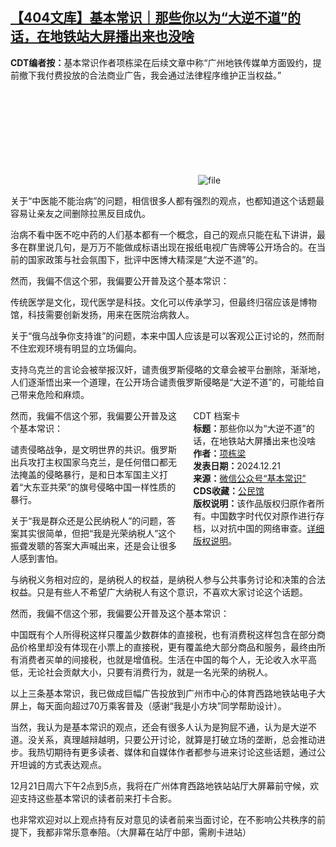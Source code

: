 <!--1734775520000-->
[【404文库】基本常识｜那些你以为“大逆不道”的话，在地铁站大屏播出来也没啥](https://chinadigitaltimes.net/chinese/714232.html)
------

<p><strong>CDT编者按：</strong>基本常识作者项栋梁在后续文章中称“广州地铁传媒单方面毁约，提前撤下我付费投放的合法商业广告，我会通过法律程序维护正当权益。”</p><p><img decoding="async" src="data:image/svg+xml,%3Csvg%20xmlns='http://www.w3.org/2000/svg'%20viewBox='0%200%200%200'%3E%3C/svg%3E" alt="file" data-lazy-src="https://chinadigitaltimes.net/chinese/files/2024/12/image-1734775123169.png"><noscript><img decoding="async" src="https://chinadigitaltimes.net/chinese/files/2024/12/image-1734775123169.png" alt="file"></noscript></p><p>关于“中医能不能治病”的问题，相信很多人都有强烈的观点，也都知道这个话题最容易让亲友之间删除拉黑反目成仇。</p><p>治病不看中医不吃中药的人们基本都有一个概念，自己的观点只能在私下讲讲，最多在群里说几句，是万万不能做成标语出现在报纸电视广告牌等公开场合的。在当前的国家政策与社会氛围下，批评中医博大精深是“大逆不道”的。</p><p>然而，我偏不信这个邪，我偏要公开普及这个基本常识：</p><p>传统医学是文化，现代医学是科技。文化可以传承学习，但最终归宿应该是博物馆，科技需要创新发扬，用来在医院治病救人。</p><p>关于“俄乌战争你支持谁”的问题，本来中国人应该是可以客观公正讨论的，然而耐不住宏观环境有明显的立场偏向。</p><p>支持乌克兰的言论会被举报汉奸，谴责俄罗斯侵略的文章会被平台删除，渐渐地，人们逐渐悟出来一个道理，在公开场合谴责俄罗斯侵略是“大逆不道”的，可能给自己带来危险和麻烦。</p><div style="width:42%;float:right;padding-left:20px;"><div class="su-spoiler su-spoiler-style-fancy su-spoiler-icon-chevron-circle" data-scroll-offset="0" data-anchor-in-url="no"><div class="su-spoiler-title" tabindex="0" role="button"><span class="su-spoiler-icon"></span>CDT 档案卡</div><div class="su-spoiler-content su-u-clearfix su-u-trim"><strong>标题：</strong>那些你以为“大逆不道”的话，在地铁站大屏播出来也没啥<br><strong>作者：</strong><a href="https://chinadigitaltimes.net/space/基本常识" target="_blank">项栋梁</a><br><strong>发表日期：</strong>2024.12.21<br><strong>来源：</strong><a href="https://mp.weixin.qq.com/s/243aBfLhEFMSjQSCyHct8A" target="_blank">微信公众号“基本常识”</a><br><strong>CDS收藏：</strong><a href="https://chinadigitaltimes.net/space/%E5%85%AC%E6%B0%91%E9%A6%86" target="_blank" rel="noopener">公民馆</a><br><strong>版权说明：</strong>该作品版权归原作者所有。中国数字时代仅对原作进行存档，以对抗中国的网络审查。<a href="https://chinadigitaltimes.net/chinese/copyright">详细版权说明</a>。</div></div></div><p>然而，我偏不信这个邪，我偏要公开普及这个基本常识：</p><p>谴责侵略战争，是文明世界的共识。俄罗斯出兵攻打主权国家乌克兰，是任何借口都无法掩盖的侵略暴行，是和日本军国主义打着“大东亚共荣”的旗号侵略中国一样性质的暴行。</p><p>关于“我是群众还是公民纳税人”的问题，答案其实很简单，但把“我是光荣纳税人”这个振聋发聩的答案大声喊出来，还是会让很多人感到害怕。</p><p>与纳税义务相对应的，是纳税人的权益，是纳税人参与公共事务讨论和决策的合法权益。只是有些人不希望广大纳税人有这个意识，不喜欢大家讨论这个话题。</p><p>然而，我偏不信这个邪，我偏要公开普及这个基本常识：</p><p>中国既有个人所得税这样只覆盖少数群体的直接税，也有消费税这样包含在部分商品价格里却没有体现在小票上的直接税，更有覆盖绝大部分商品和服务，最终由所有消费者买单的间接税，也就是增值税。生活在中国的每个人，无论收入水平高低，无论社会贡献大小，只要有消费行为，就是一名光荣的纳税人。</p><p>以上三条基本常识，我已做成巨幅广告投放到广州市中心的体育西路地铁站电子大屏上，每天面向超过70万乘客普及（感谢“我是小方块”同学帮助设计）。</p><p>当然，我认为是基本常识的观点，还会有很多人认为是狗屁不通，认为是大逆不道。没关系，真理越辩越明，只要公开讨论，就算是打破立场的垄断，总会推动进步。我热切期待有更多读者、媒体和自媒体作者都参与进来讨论这些话题，通过公开坦诚的方式表达观点。</p><p>12月21日周六下午2点到5点，我将在广州体育西路地铁站站厅大屏幕前守候，欢迎支持这些基本常识的读者前来打卡合影。</p><p>也非常欢迎对以上观点持有反对意见的读者前来当面讨论，在不影响公共秩序的前提下，我都非常乐意奉陪。（大屏幕在站厅中部，需刷卡进站）</p><div class="addtoany_share_save_container addtoany_content addtoany_content_bottom"><div class="a2a_kit a2a_kit_size_32 addtoany_list" data-a2a-url="https://chinadigitaltimes.net/chinese/714232.html" data-a2a-title="【404文库】基本常识｜那些你以为“大逆不道”的话，在地铁站大屏播出来也没啥"><a class="a2a_button_facebook" href="https://www.addtoany.com/add_to/facebook?linkurl=https%3A%2F%2Fchinadigitaltimes.net%2Fchinese%2F714232.html&amp;linkname=%E3%80%90404%E6%96%87%E5%BA%93%E3%80%91%E5%9F%BA%E6%9C%AC%E5%B8%B8%E8%AF%86%EF%BD%9C%E9%82%A3%E4%BA%9B%E4%BD%A0%E4%BB%A5%E4%B8%BA%E2%80%9C%E5%A4%A7%E9%80%86%E4%B8%8D%E9%81%93%E2%80%9D%E7%9A%84%E8%AF%9D%EF%BC%8C%E5%9C%A8%E5%9C%B0%E9%93%81%E7%AB%99%E5%A4%A7%E5%B1%8F%E6%92%AD%E5%87%BA%E6%9D%A5%E4%B9%9F%E6%B2%A1%E5%95%A5" title="Facebook" rel="nofollow noopener" target="_blank"></a><a class="a2a_button_twitter" href="https://www.addtoany.com/add_to/twitter?linkurl=https%3A%2F%2Fchinadigitaltimes.net%2Fchinese%2F714232.html&amp;linkname=%E3%80%90404%E6%96%87%E5%BA%93%E3%80%91%E5%9F%BA%E6%9C%AC%E5%B8%B8%E8%AF%86%EF%BD%9C%E9%82%A3%E4%BA%9B%E4%BD%A0%E4%BB%A5%E4%B8%BA%E2%80%9C%E5%A4%A7%E9%80%86%E4%B8%8D%E9%81%93%E2%80%9D%E7%9A%84%E8%AF%9D%EF%BC%8C%E5%9C%A8%E5%9C%B0%E9%93%81%E7%AB%99%E5%A4%A7%E5%B1%8F%E6%92%AD%E5%87%BA%E6%9D%A5%E4%B9%9F%E6%B2%A1%E5%95%A5" title="Twitter" rel="nofollow noopener" target="_blank"></a><a class="a2a_button_telegram" href="https://www.addtoany.com/add_to/telegram?linkurl=https%3A%2F%2Fchinadigitaltimes.net%2Fchinese%2F714232.html&amp;linkname=%E3%80%90404%E6%96%87%E5%BA%93%E3%80%91%E5%9F%BA%E6%9C%AC%E5%B8%B8%E8%AF%86%EF%BD%9C%E9%82%A3%E4%BA%9B%E4%BD%A0%E4%BB%A5%E4%B8%BA%E2%80%9C%E5%A4%A7%E9%80%86%E4%B8%8D%E9%81%93%E2%80%9D%E7%9A%84%E8%AF%9D%EF%BC%8C%E5%9C%A8%E5%9C%B0%E9%93%81%E7%AB%99%E5%A4%A7%E5%B1%8F%E6%92%AD%E5%87%BA%E6%9D%A5%E4%B9%9F%E6%B2%A1%E5%95%A5" title="Telegram" rel="nofollow noopener" target="_blank"></a><a class="a2a_button_reddit" href="https://www.addtoany.com/add_to/reddit?linkurl=https%3A%2F%2Fchinadigitaltimes.net%2Fchinese%2F714232.html&amp;linkname=%E3%80%90404%E6%96%87%E5%BA%93%E3%80%91%E5%9F%BA%E6%9C%AC%E5%B8%B8%E8%AF%86%EF%BD%9C%E9%82%A3%E4%BA%9B%E4%BD%A0%E4%BB%A5%E4%B8%BA%E2%80%9C%E5%A4%A7%E9%80%86%E4%B8%8D%E9%81%93%E2%80%9D%E7%9A%84%E8%AF%9D%EF%BC%8C%E5%9C%A8%E5%9C%B0%E9%93%81%E7%AB%99%E5%A4%A7%E5%B1%8F%E6%92%AD%E5%87%BA%E6%9D%A5%E4%B9%9F%E6%B2%A1%E5%95%A5" title="Reddit" rel="nofollow noopener" target="_blank"></a><a class="a2a_button_whatsapp" href="https://www.addtoany.com/add_to/whatsapp?linkurl=https%3A%2F%2Fchinadigitaltimes.net%2Fchinese%2F714232.html&amp;linkname=%E3%80%90404%E6%96%87%E5%BA%93%E3%80%91%E5%9F%BA%E6%9C%AC%E5%B8%B8%E8%AF%86%EF%BD%9C%E9%82%A3%E4%BA%9B%E4%BD%A0%E4%BB%A5%E4%B8%BA%E2%80%9C%E5%A4%A7%E9%80%86%E4%B8%8D%E9%81%93%E2%80%9D%E7%9A%84%E8%AF%9D%EF%BC%8C%E5%9C%A8%E5%9C%B0%E9%93%81%E7%AB%99%E5%A4%A7%E5%B1%8F%E6%92%AD%E5%87%BA%E6%9D%A5%E4%B9%9F%E6%B2%A1%E5%95%A5" title="WhatsApp" rel="nofollow noopener" target="_blank"></a><a class="a2a_button_email" href="https://www.addtoany.com/add_to/email?linkurl=https%3A%2F%2Fchinadigitaltimes.net%2Fchinese%2F714232.html&amp;linkname=%E3%80%90404%E6%96%87%E5%BA%93%E3%80%91%E5%9F%BA%E6%9C%AC%E5%B8%B8%E8%AF%86%EF%BD%9C%E9%82%A3%E4%BA%9B%E4%BD%A0%E4%BB%A5%E4%B8%BA%E2%80%9C%E5%A4%A7%E9%80%86%E4%B8%8D%E9%81%93%E2%80%9D%E7%9A%84%E8%AF%9D%EF%BC%8C%E5%9C%A8%E5%9C%B0%E9%93%81%E7%AB%99%E5%A4%A7%E5%B1%8F%E6%92%AD%E5%87%BA%E6%9D%A5%E4%B9%9F%E6%B2%A1%E5%95%A5" title="Email" rel="nofollow noopener" target="_blank"></a><a class="a2a_button_copy_link" href="https://www.addtoany.com/add_to/copy_link?linkurl=https%3A%2F%2Fchinadigitaltimes.net%2Fchinese%2F714232.html&amp;linkname=%E3%80%90404%E6%96%87%E5%BA%93%E3%80%91%E5%9F%BA%E6%9C%AC%E5%B8%B8%E8%AF%86%EF%BD%9C%E9%82%A3%E4%BA%9B%E4%BD%A0%E4%BB%A5%E4%B8%BA%E2%80%9C%E5%A4%A7%E9%80%86%E4%B8%8D%E9%81%93%E2%80%9D%E7%9A%84%E8%AF%9D%EF%BC%8C%E5%9C%A8%E5%9C%B0%E9%93%81%E7%AB%99%E5%A4%A7%E5%B1%8F%E6%92%AD%E5%87%BA%E6%9D%A5%E4%B9%9F%E6%B2%A1%E5%95%A5" title="Copy Link" rel="nofollow noopener" target="_blank"></a><a class="a2a_dd addtoany_share_save addtoany_share" href="https://www.addtoany.com/share"></a></div></div>
